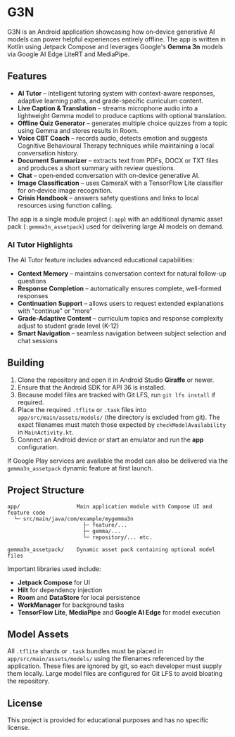 # G3N

G3N is an Android application showcasing how on‑device generative AI models can power helpful
experiences entirely offline.  The app is written in Kotlin using Jetpack Compose and leverages
Google's **Gemma 3n** models via Google AI Edge LiteRT and MediaPipe.

## Features
- **AI Tutor** – intelligent tutoring system with context-aware responses, adaptive learning paths, and grade-specific curriculum content.
- **Live Caption & Translation** – streams microphone audio into a lightweight Gemma model to produce captions with optional translation.
- **Offline Quiz Generator** – generates multiple choice quizzes from a topic using Gemma and stores results in Room.
- **Voice CBT Coach** – records audio, detects emotion and suggests Cognitive Behavioural Therapy techniques while maintaining a local conversation history.
- **Document Summarizer** – extracts text from PDFs, DOCX or TXT files and produces a short summary with review questions.
- **Chat** – open‑ended conversation with on‑device generative AI.
- **Image Classification** – uses CameraX with a TensorFlow Lite classifier for on‑device image recognition.
- **Crisis Handbook** – answers safety questions and links to local resources using function calling.

The app is a single module project (`:app`) with an additional dynamic asset pack (`:gemma3n_assetpack`) used for delivering large AI models on demand.

### AI Tutor Highlights

The AI Tutor feature includes advanced educational capabilities:
- **Context Memory** – maintains conversation context for natural follow-up questions
- **Response Completion** – automatically ensures complete, well-formed responses
- **Continuation Support** – allows users to request extended explanations with "continue" or "more"
- **Grade-Adaptive Content** – curriculum topics and response complexity adjust to student grade level (K-12)
- **Smart Navigation** – seamless navigation between subject selection and chat sessions

## Building

1. Clone the repository and open it in Android Studio **Giraffe** or newer.
2. Ensure that the Android SDK for API 36 is installed.
3. Because model files are tracked with Git&nbsp;LFS, run `git lfs install` if required.
4. Place the required `.tflite` or `.task` files into
   `app/src/main/assets/models/` (the directory is excluded from git).  The exact
   filenames must match those expected by `checkModelAvailability` in
   `MainActivity.kt`.
5. Connect an Android device or start an emulator and run the **app** configuration.

If Google Play services are available the model can also be delivered via the
`gemma3n_assetpack` dynamic feature at first launch.

## Project Structure

```
app/                  Main application module with Compose UI and feature code
  └─ src/main/java/com/example/mygemma3n
                        ├─ feature/...
                        ├─ gemma/...
                        └─ repository/... etc.

gemma3n_assetpack/    Dynamic asset pack containing optional model files
```

Important libraries used include:

- **Jetpack Compose** for UI
- **Hilt** for dependency injection
- **Room** and **DataStore** for local persistence
- **WorkManager** for background tasks
- **TensorFlow Lite**, **MediaPipe** and **Google AI Edge** for model execution

## Model Assets

All `.tflite` shards or `.task` bundles must be placed in
`app/src/main/assets/models/` using the filenames referenced by the application.
These files are ignored by git, so each developer must supply them locally.
Large model files are configured for Git LFS to avoid bloating the repository.

## License

This project is provided for educational purposes and has no specific license.
